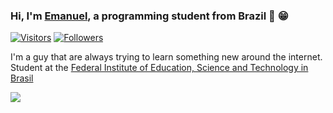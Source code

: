 ### Hi, I'm [Emanuel](https://sremanuel.co), a programming student from Brazil 👋 😁

[![Visitors](https://visitor-badge.glitch.me/badge?page_id=github/SrEmanuel)](https://sremanuel.co)
[![Followers](https://img.shields.io/github/followers/SrEmanuel?style=social)](https://sremanuel.co)

I'm a guy that are always trying to learn something new around the internet. Student at the [Federal Institute of Education, Science and Technology in Brasil](https://ifbaiano.edu.br/)

<a><img align="center" src="https://github-readme-stats.vercel.app/api/top-langs/?username=SrEmanuel&layout=compact&hide_border=true&hide=html,CSS" /></a>

